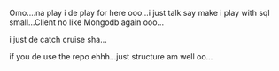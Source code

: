 Omo....na play i de play for here ooo...i just talk say make i play with sql small...Client no like Mongodb again ooo...


i just de catch cruise sha...



if you de use the repo ehhh...just structure am well oo...